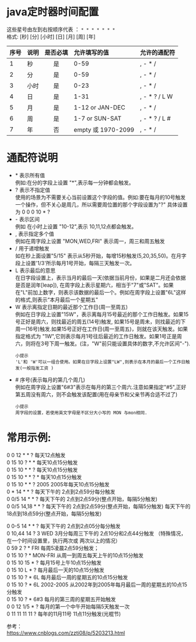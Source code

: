 # java定时器时间配置  

这些星号由左到右按顺序代表 ： `* * * * * * *`  
格式: [秒] [分] [小时] [日] [月] [周] [年]

序号|说明|是否必填|允许填写的值|允许的通配符
:--|:---|:-----:|:----------|:----------
1|秒|是|0-59|, - * /
2|分|是|0-59|, - * /
3|小时|是|0-23|, - * /
4|日|是|1-31|, - * ? / L W
5|月|是|1-12 or JAN-DEC|, - * /
6|周|是|1-7 or SUN-SAT|, - * ? / L #
7|年|否|empty 或 1970-2099|, - * /


# 通配符说明  
* \* 表示所有值  
例如:在分的字段上设置 "*",表示每一分钟都会触发。
* ? 表示不指定值  
使用的场景为不需要关心当前设置这个字段的值。例如:要在每月的10号触发一个操作，但不关心是周几，所以需要周位置的那个字段设置为"?" 具体设置为 0 0 0 10 * ?
* \- 表示区间  
例如 在小时上设置 "10-12",表示 10,11,12点都会触发。
* , 表示指定多个值  
例如在周字段上设置 "MON,WED,FRI" 表示周一，周三和周五触发
* / 用于递增触发  
如在秒上面设置"5/15" 表示从5秒开始，每增15秒触发(5,20,35,50)。在月字段上设置'1/3'所示每月1号开始，每隔三天触发一次。
* L 表示最后的意思  
在日字段设置上，表示当月的最后一天(依据当前月份，如果是二月还会依据是否是润年[leap]), 在周字段上表示星期六，相当于"7"或"SAT"。如果在"L"前加上数字，则表示该数据的最后一个。例如在周字段上设置"6L"这样的格式,则表示“本月最后一个星期五"
* W 表示离指定日期的最近那个工作日(周一至周五)  
例如在日字段上设置"15W"，表示离每月15号最近的那个工作日触发。如果15号正好是周六，则找最近的周五(14号)触发, 如果15号是周未，则找最近的下周一(16号)触发.如果15号正好在工作日(周一至周五)，则就在该天触发。如果指定格式为 "1W",它则表示每月1号往后最近的工作日触发。如果1号正是周六，则将在3号下周一触发。(注，"W"前只能设置具体的数字,不允许区间"-").
    ```
    小提示  
    'L'和 'W'可以一组合使用。如果在日字段上设置"LW",则表示在本月的最后一个工作日触发(一般指发工资 )
    ```
* \# 序号(表示每月的第几个周几)  
例如在周字段上设置"6#3"表示在每月的第三个周六.注意如果指定"#5",正好第五周没有周六，则不会触发该配置(用在母亲节和父亲节再合适不过了)
    ```
    小提示
    周字段的设置，若使用英文字母是不区分大小写的 MON 与mon相同.
    ```

# 常用示例:
0 0 12 * * ? 每天12点触发  
0 15 10 ? * * 每天10点15分触发  
0 15 10 * * ? 每天10点15分触发  
0 15 10 * * ? * 每天10点15分触发  
0 15 10 * * ? 2005 2005年每天10点15分触发  
0 * 14 * * ? 每天下午的 2点到2点59分每分触发  
0 0/5 14 * * ? 每天下午的 2点到2点59分(整点开始，每隔5分触发)  
0 0/5 14,18 * * ? 每天下午的 2点到2点59分(整点开始，每隔5分触发) 每天下午的 18点到18点59分(整点开始，每隔5分触发)  

0 0-5 14 * * ? 每天下午的 2点到2点05分每分触发  
0 10,44 14 ? 3 WED 3月分每周三下午的 2点10分和2点44分触发 （特殊情况，在一个时间设置里，执行两次或 两次以上的情况）  
0 59 2 ? * FRI 每周5凌晨2点59分触发；  
0 15 10 ? * MON-FRI 从周一到周五每天上午的10点15分触发  
0 15 10 15 * ? 每月15号上午10点15分触发  
0 15 10 L * ? 每月最后一天的10点15分触发  
0 15 10 ? * 6L 每月最后一周的星期五的10点15分触发  
0 15 10 ? * 6L 2002-2005 从2002年到2005年每月最后一周的星期五的10点15分触发  
0 15 10 ? * 6#3 每月的第三周的星期五开始触发  
0 0 12 1/5 * ? 每月的第一个中午开始每隔5天触发一次  
0 11 11 11 11 ? 每年的11月11号 11点11分触发(光棍节)  

参考：  
<https://www.cnblogs.com/zzti08/p/5203213.html>
